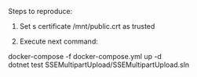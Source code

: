 Steps to reproduce:
1. Set s certificate /mnt/public.crt as trusted

2. Execute next command: 

docker-compose -f docker-compose.yml up -d  
dotnet test SSEMultipartUpload/SSEMultipartUpload.sln 